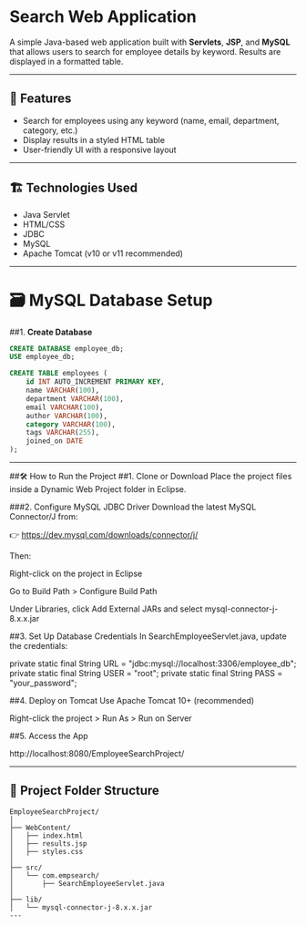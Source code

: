 # Search Web Application

A simple Java-based web application built with **Servlets**, **JSP**, and **MySQL** that allows users to search for employee details by keyword. Results are displayed in a formatted table.

---

## 🚀 Features

- Search for employees using any keyword (name, email, department, category, etc.)
- Display results in a styled HTML table
- User-friendly UI with a responsive layout

---

## 🏗️ Technologies Used

- Java Servlet
- HTML/CSS
- JDBC
- MySQL
- Apache Tomcat (v10 or v11 recommended)

---

# 🗃️ MySQL Database Setup

##1. **Create Database**

```sql
CREATE DATABASE employee_db;
USE employee_db;

CREATE TABLE employees (
    id INT AUTO_INCREMENT PRIMARY KEY,
    name VARCHAR(100),
    department VARCHAR(100),
    email VARCHAR(100),
    author VARCHAR(100),
    category VARCHAR(100),
    tags VARCHAR(255),
    joined_on DATE
);
```
---
##🛠️ How to Run the Project
##1. Clone or Download
Place the project files inside a Dynamic Web Project folder in Eclipse.

###2. Configure MySQL JDBC Driver
Download the latest MySQL Connector/J from:

👉 https://dev.mysql.com/downloads/connector/j/

Then:

Right-click on the project in Eclipse

Go to Build Path > Configure Build Path

Under Libraries, click Add External JARs and select mysql-connector-j-8.x.x.jar

##3. Set Up Database Credentials
In SearchEmployeeServlet.java, update the credentials:

private static final String URL = "jdbc:mysql://localhost:3306/employee_db";
private static final String USER = "root";
private static final String PASS = "your_password";

##4. Deploy on Tomcat
Use Apache Tomcat 10+ (recommended)

Right-click the project > Run As > Run on Server

##5. Access the App

http://localhost:8080/EmployeeSearchProject/

---

## 📁 Project Folder Structure

```
EmployeeSearchProject/
│
├── WebContent/
│   ├── index.html
│   ├── results.jsp
│   ├── styles.css
│
├── src/
│   └── com.empsearch/
│       ├── SearchEmployeeServlet.java
│
├── lib/
│   └── mysql-connector-j-8.x.x.jar
---
```
